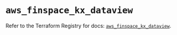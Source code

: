 # `aws_finspace_kx_dataview`

Refer to the Terraform Registry for docs: [`aws_finspace_kx_dataview`](https://registry.terraform.io/providers/hashicorp/aws/6.10.0/docs/resources/finspace_kx_dataview).
